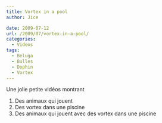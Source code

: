 ```yaml
---
title: Vortex in a pool
author: Jice

date: 2009-07-12
url: /2009/07/vortex-in-a-pool/
categories:
  - Videos
tags:
  - Beluga
  - Bulles
  - Dophin
  - Vortex
---
```

Une jolie petite vidéos montrant

  1. Des animaux qui jouent
  2. Des vortex dans une piscine
  3. Des animaux qui jouent avec des vortex dans une piscine

<p style="text-align: center;">
</p>

<p style="text-align: center;">
</p>